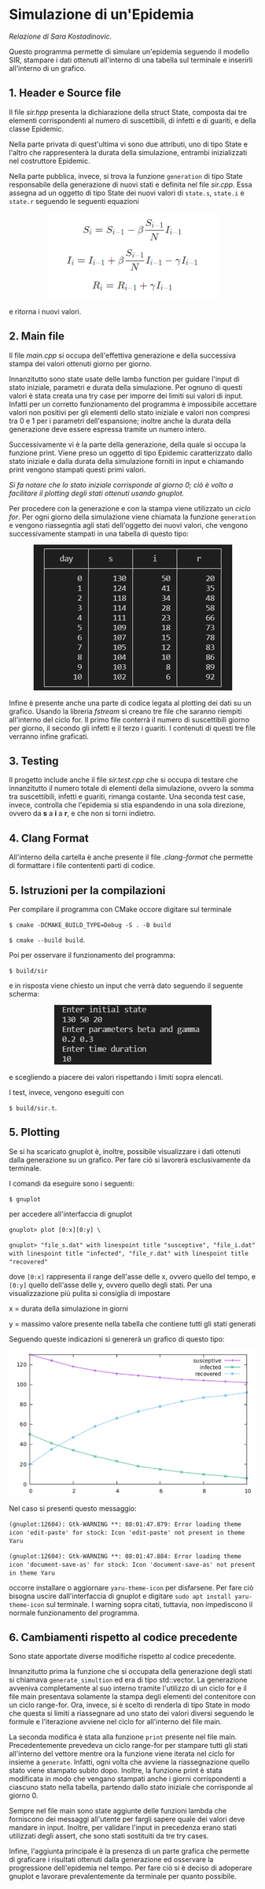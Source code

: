 # Simulazione di un'Epidemia
 <i>Relazione di Sara Kostadinovic. </i>

Questo programma permette di simulare un'epidemia seguendo il modello SIR, stampare i dati ottenuti all'interno di una tabella sul terminale e inserirli all'interno di un grafico.

## 1. Header e Source file  
Il file <i>sir.hpp</i> presenta la dichiarazione della struct State, composta dai tre elementi corrispondenti al numero di suscettibili, di infetti e di guariti, e della classe Epidemic.

Nella parte privata di quest'ultima vi sono due attributi, uno di tipo State e l'altro che rappresenterà la durata della simulazione, entrambi inizializzati nel costruttore Epidemic.

Nella parte pubblica, invece, si trova la funzione `generation` di tipo State responsabile della generazione di nuovi stati e definita nel file <i>sir.cpp</i>. Essa assegna ad un oggetto di tipo State dei nuovi valori di `state.s`, `state.i` e `state.r` seguendo le seguenti equazioni 

<center>

![equazioni](equazioni.PNG)

</center>

e ritorna i nuovi valori.

## 2. Main file
Il file <i>main.cpp</i> si occupa dell'effettiva generazione e della successiva stampa dei valori ottenuti giorno per giorno.

Innanzitutto sono state usate delle lamba function per guidare l'input di stato iniziale, parametri e durata della simulazione. Per ognuno di questi valori è stata creata una try case per imporre dei limiti sui valori di input. Infatti per un corretto funzionamento del programma è impossibile accettare valori non positivi per gli elementi dello stato iniziale e valori non compresi tra 0 e 1 per i parametri dell'espansione; inoltre anche la durata della generazione deve essere espressa tramite un numero intero.

Successivamente vi è la parte della generazione, della quale si occupa la funzione print. Viene preso un oggetto di tipo Epidemic caratterizzato dallo stato iniziale e dalla durata della simulazione forniti in input e chiamando print vengono stampati questi primi valori. 

<i>Si fa notare che lo stato iniziale corrisponde al giorno 0; ciò è volto a facilitare il plotting degli stati ottenuti usando gnuplot. </i>

Per procedere con la generazione e con la stampa viene utilizzato un <i>ciclo for</i>. Per ogni giorno della simulazione viene chiamata la funzione `generation` e vengono riassegntia agli stati dell'oggetto dei nuovi valori, che vengono successivamente stampati in una tabella di questo tipo:

<center>

![tabella](tabella.PNG)

</center>

Infine è presente anche una parte di codice legata al plotting dei dati su un grafico. Usando la libreria <i>fstream</i> si creano tre file che saranno riempiti all'interno del ciclo for. Il primo file conterrà il numero di suscettibili giorno per giorno, il secondo gli infetti e il terzo i guariti. I contenuti di questi tre file verranno infine graficati.

## 3. Testing
Il progetto include anche il file <i>sir.test.cpp</i> che si occupa di testare che innanzitutto il numero totale di elementi della simulazione, ovvero la somma tra suscettibili, infetti e guariti, rimanga costante. 
Una seconda test case, invece, controlla che l'epidemia si stia espandendo in una sola direzione, ovvero da <b>s</b> a <b>i</b> a <b>r</b>, e che non si torni indietro.

## 4. Clang Format
All'interno della cartella è anche presente il file <i>.clang-format</i> che permette di formattare i file contententi parti di codice.

## 5. Istruzioni per la compilazioni
Per compilare il programma con CMake occore digitare sul terminale 

`$ cmake -DCMAKE_BUILD_TYPE=Debug -S . -B build` 

`$ cmake --build build`. 

Poi per osservare il funzionamento del programma: 

`$ build/sir` 

e in risposta viene chiesto un input che verrà dato seguendo il seguente scherma:

<center>

![input](input.PNG)

</center>

e scegliendo a piacere dei valori rispettando i limiti sopra elencati.

I test, invece, vengono eseguiti con 

`$ build/sir.t`. 

## 5. Plotting
Se si ha scaricato gnuplot è, inoltre, possibile visualizzare i dati ottenuti dalla generazione su un grafico. Per fare ciò si lavorerà esclusivamente da terminale.

I comandi da eseguire sono i seguenti:

`$ gnuplot` 

per accedere all'interfaccia di gnuplot

`gnuplot> plot [0:x][0:y] \` 

`gnuplot> "file_s.dat" with linespoint title "susceptive", "file_i.dat" with linespoint title "infected", "file_r.dat" with linespoint title "recovered"` 

dove `[0:x]` rappresenta il range dell'asse delle x, ovvero quello del tempo, e `[0:y]` quello dell'asse delle y, ovvero quello degli stati. Per una visualizzazione più pulita si consiglia di impostare 

x = durata della simulazione in giorni

y = massimo valore presente nella tabella che contiene tutti gli stati generati

Seguendo queste indicazioni si genererà un grafico di questo tipo:

<center>

![plot](plot.PNG)

</center>

Nel caso si presenti questo messaggio:

`(gnuplot:12604): Gtk-WARNING **: 08:01:47.879: Error loading theme icon 'edit-paste' for stock: Icon 'edit-paste' not present in theme Yaru`

`(gnuplot:12604): Gtk-WARNING **: 08:01:47.884: Error loading theme icon 'document-save-as' for stock: Icon 'document-save-as' not present in theme Yaru`

occorre installare o aggiornare `yaru-theme-icon` per disfarsene. Per fare ciò bisogna uscire dall'interfaccia di gnuplot e digitare `sudo apt install yaru-theme-icon` sul terminale.
I warning sopra citati, tuttavia, non impediscono il normale funzionamento del programma.


## 6. Cambiamenti rispetto al codice precedente
Sono state apportate diverse modifiche rispetto al codice precedente.

Innanzitutto prima la funzione che si occupata della generazione degli stati si chiamava `generate_simultion` ed era di tipo std::vector. La generazione avveniva completamente al suo interno tramite l'utilizzo di un ciclo for e il file main presentava solamente la stampa degli elementi del contenitore con un ciclo range-for. Ora, invece, si è scelto di renderla di tipo State in modo che questa si limiti a riassegnare ad uno stato dei valori diversi seguendo le formule e l'iterazione avviene nel ciclo for all'interno del file main. 

La seconda modifica è stata alla funzione `print` presente nel file main. Precedentemente prevedeva un ciclo range-for per stampare tutti gli stati all'interno del vettore mentre ora la funzione viene iterata nel ciclo for insieme a `generate`. Infatti, ogni volta che avviene la riassegnazione quello stato viene stampato subito dopo. Inoltre, la funzione print è stata modificata in modo che vengano stampati anche i giorni corrispondenti  a ciascuno stato nella tabella, partendo dallo stato iniziale che corrisponde al giorno 0.

Sempre nel file main sono state aggiunte delle funzioni lambda che forniscono dei messaggi all'utente per fargli sapere quale dei valori deve mandare in input. Inoltre, per validare l'input in precedenza erano stati utilizzati degli assert, che sono stati sostituiti da tre try cases.

Infine, l'aggiunta principale è la presenza di un parte grafica che permette di graficare i risultati ottenuti dalla generazione ed osservare la progressione dell'epidemia nel tempo. Per fare ciò si è deciso di adoperare gnuplot e lavorare prevalentemente da terminale per quanto possibile.
